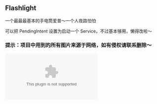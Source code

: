 ## Flashlight
一个最最最基本的手电筒爱普～一个人夜路怕怕

可以把 PendingIntent 设置为启动一个 Service，不过基本够用，懒得改啦～

### 提示：项目中用到的所有图片来源于网络，如有侵权请联系删除～

![使用一下啦](apk/flashlight.apk)
